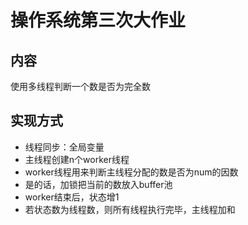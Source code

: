 # 操作系统第三次大作业

## 内容
使用多线程判断一个数是否为完全数

## 实现方式
- 线程同步：全局变量
- 主线程创建n个worker线程
- worker线程用来判断主线程分配的数是否为num的因数
- 是的话，加锁把当前的数放入buffer池
- worker结束后，状态增1
- 若状态数为线程数，则所有线程执行完毕，主线程加和
